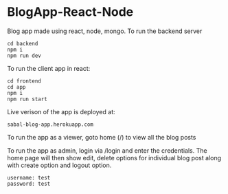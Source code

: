 # BlogApp-React-Node

Blog app made using react, node, mongo. To run the backend server

```
cd backend
npm i
npm run dev
```
To run the client app in react:

```
cd frontend
cd app
npm i
npm run start
```
Live verison of the app is deployed at:
```
sabal-blog-app.herokuapp.com
```
To run the app as a viewer, goto home (/) to view all the blog posts


To run the app as admin, login via /login and enter the credentials. The home page will then show edit, delete options for individual blog post along with create option and logout option.
```
username: test
password: test
```
